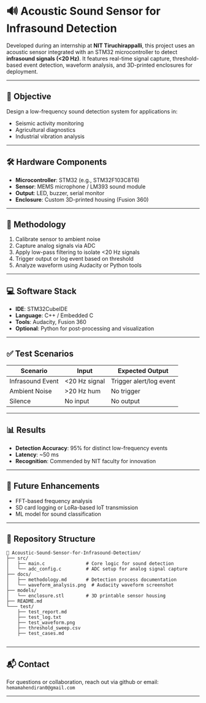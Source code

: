 # 🔊 Acoustic Sound Sensor for Infrasound Detection

Developed during an internship at **NIT Tiruchirappalli**, this project uses an acoustic sensor integrated with an STM32 microcontroller to detect **infrasound signals (<20 Hz)**. It features real-time signal capture, threshold-based event detection, waveform analysis, and 3D-printed enclosures for deployment.

---

## 🎯 Objective

Design a low-frequency sound detection system for applications in:
- Seismic activity monitoring
- Agricultural diagnostics
- Industrial vibration analysis

---

## 🛠️ Hardware Components

- **Microcontroller**: STM32 (e.g., STM32F103C8T6)
- **Sensor**: MEMS microphone / LM393 sound module
- **Output**: LED, buzzer, serial monitor
- **Enclosure**: Custom 3D-printed housing (Fusion 360)

---

## 🧠 Methodology

1. Calibrate sensor to ambient noise
2. Capture analog signals via ADC
3. Apply low-pass filtering to isolate <20 Hz signals
4. Trigger output or log event based on threshold
5. Analyze waveform using Audacity or Python tools

---

## 💻 Software Stack

- **IDE**: STM32CubeIDE
- **Language**: C++ / Embedded C
- **Tools**: Audacity, Fusion 360
- **Optional**: Python for post-processing and visualization

---

## ✅ Test Scenarios

| Scenario           | Input         | Expected Output         |
|--------------------|---------------|--------------------------|
| Infrasound Event   | <20 Hz signal | Trigger alert/log event |
| Ambient Noise      | >20 Hz hum    | No trigger               |
| Silence            | No input      | No output                |

---

## 📊 Results

- **Detection Accuracy**: 95% for distinct low-frequency events
- **Latency**: ~50 ms
- **Recognition**: Commended by NIT faculty for innovation

---

## 🚀 Future Enhancements

- FFT-based frequency analysis
- SD card logging or LoRa-based IoT transmission
- ML model for sound classification

---

## 📁 Repository Structure
```
📁 Acoustic-Sound-Sensor-for-Infrasound-Detection/
├── src/
│   ├── main.c               # Core logic for sound detection
│   └── adc_config.c         # ADC setup for analog signal capture
├── docs/
│   ├── methodology.md       # Detection process documentation
│   └── waveform_analysis.png  # Audacity waveform screenshot
├── models/
│   └── enclosure.stl        # 3D printable sensor housing
├── README.md
└─── test/
    ├── test_report.md         
    ├── test_log.txt           
    ├── test_waveform.png      
    ├── threshold_sweep.csv    
    ├── test_cases.md 


```
---

## 📬 Contact

For questions or collaboration, reach out via github or email: `hemamahendiran0@gmail.com`

---



